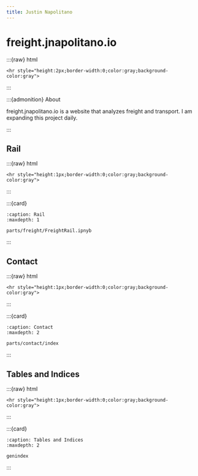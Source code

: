 ```yaml
---
title: Justin Napolitano
---
```

# freight.jnapolitano.io 
:::{raw} html

    <hr style="height:2px;border-width:0;color:gray;background-color:gray">
:::


:::{admonition} About

freight.jnapolitano.io is a website that analyzes freight and transport.  I am expanding this project daily. 

:::


## Rail 

:::{raw} html

    <hr style="height:1px;border-width:0;color:gray;background-color:gray">
:::

:::{card}

```{toctree}
:caption: Rail
:maxdepth: 1

parts/freight/FreightRail.ipnyb
```
:::



## Contact

:::{raw} html

    <hr style="height:1px;border-width:0;color:gray;background-color:gray">
:::

:::{card}

```{toctree}
:caption: Contact
:maxdepth: 2

parts/contact/index
```
:::


## Tables and Indices

:::{raw} html

    <hr style="height:1px;border-width:0;color:gray;background-color:gray">

:::


:::{card}

```{toctree}
:caption: Tables and Indices
:maxdepth: 2

genindex
```

:::
